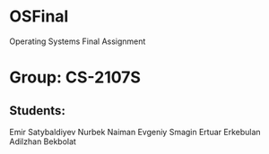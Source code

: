# OSFinal
Operating Systems Final Assignment
# Group: CS-2107S
## Students: 
Emir Satybaldiyev
Nurbek Naiman
Evgeniy Smagin
Ertuar Erkebulan
Adilzhan Bekbolat
